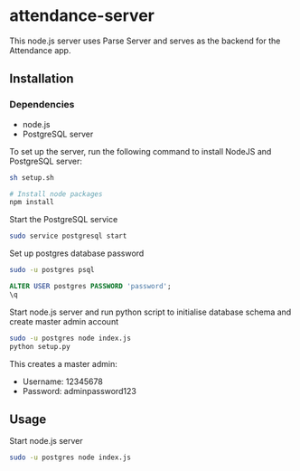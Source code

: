# attendance-server

This node.js server uses Parse Server and serves as the backend for the Attendance app.

## Installation

### Dependencies

- node.js
- PostgreSQL server

To set up the server, run the following command to install NodeJS and PostgreSQL server:

```sh
sh setup.sh

# Install node packages
npm install
```

Start the PostgreSQL service

```sh
sudo service postgresql start
```

Set up postgres database password

```sh
sudo -u postgres psql
```

```sql
ALTER USER postgres PASSWORD 'password';
\q
```

Start node.js server and run python script to initialise database schema and create master admin account

```sh
sudo -u postgres node index.js
python setup.py
```

This creates a master admin:

- Username: 12345678
- Password: adminpassword123

## Usage

Start node.js server

```sh
sudo -u postgres node index.js
```
